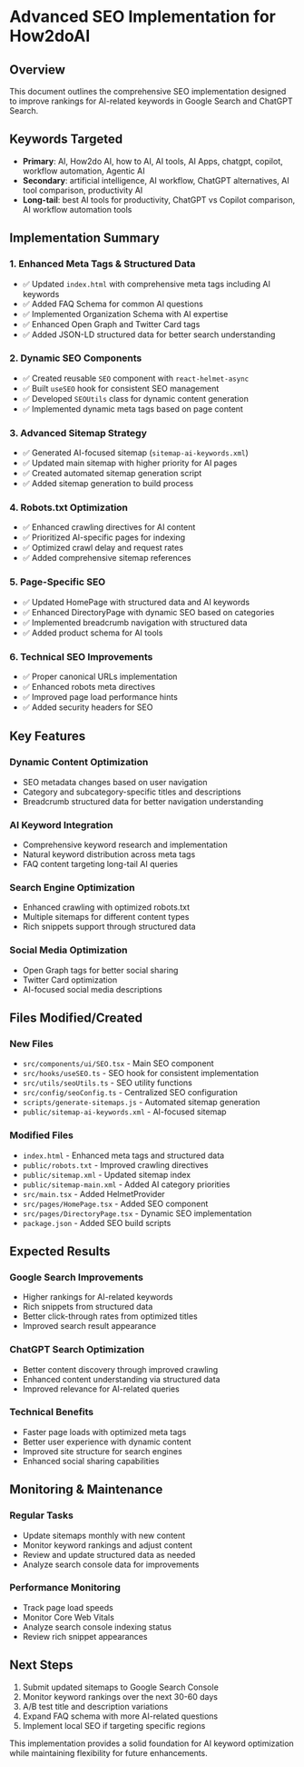 # Advanced SEO Implementation for How2doAI

## Overview
This document outlines the comprehensive SEO implementation designed to improve rankings for AI-related keywords in Google Search and ChatGPT Search.

## Keywords Targeted
- **Primary**: AI, How2do AI, how to AI, AI tools, AI Apps, chatgpt, copilot, workflow automation, Agentic AI
- **Secondary**: artificial intelligence, AI workflow, ChatGPT alternatives, AI tool comparison, productivity AI
- **Long-tail**: best AI tools for productivity, ChatGPT vs Copilot comparison, AI workflow automation tools

## Implementation Summary

### 1. Enhanced Meta Tags & Structured Data
- ✅ Updated `index.html` with comprehensive meta tags including AI keywords
- ✅ Added FAQ Schema for common AI questions
- ✅ Implemented Organization Schema with AI expertise
- ✅ Enhanced Open Graph and Twitter Card tags
- ✅ Added JSON-LD structured data for better search understanding

### 2. Dynamic SEO Components
- ✅ Created reusable `SEO` component with `react-helmet-async`
- ✅ Built `useSEO` hook for consistent SEO management
- ✅ Developed `SEOUtils` class for dynamic content generation
- ✅ Implemented dynamic meta tags based on page content

### 3. Advanced Sitemap Strategy
- ✅ Generated AI-focused sitemap (`sitemap-ai-keywords.xml`)
- ✅ Updated main sitemap with higher priority for AI pages
- ✅ Created automated sitemap generation script
- ✅ Added sitemap generation to build process

### 4. Robots.txt Optimization
- ✅ Enhanced crawling directives for AI content
- ✅ Prioritized AI-specific pages for indexing
- ✅ Optimized crawl delay and request rates
- ✅ Added comprehensive sitemap references

### 5. Page-Specific SEO
- ✅ Updated HomePage with structured data and AI keywords
- ✅ Enhanced DirectoryPage with dynamic SEO based on categories
- ✅ Implemented breadcrumb navigation with structured data
- ✅ Added product schema for AI tools

### 6. Technical SEO Improvements
- ✅ Proper canonical URLs implementation
- ✅ Enhanced robots meta directives
- ✅ Improved page load performance hints
- ✅ Added security headers for SEO

## Key Features

### Dynamic Content Optimization
- SEO metadata changes based on user navigation
- Category and subcategory-specific titles and descriptions
- Breadcrumb structured data for better navigation understanding

### AI Keyword Integration
- Comprehensive keyword research and implementation
- Natural keyword distribution across meta tags
- FAQ content targeting long-tail AI queries

### Search Engine Optimization
- Enhanced crawling with optimized robots.txt
- Multiple sitemaps for different content types
- Rich snippets support through structured data

### Social Media Optimization
- Open Graph tags for better social sharing
- Twitter Card optimization
- AI-focused social media descriptions

## Files Modified/Created

### New Files
- `src/components/ui/SEO.tsx` - Main SEO component
- `src/hooks/useSEO.ts` - SEO hook for consistent implementation
- `src/utils/seoUtils.ts` - SEO utility functions
- `src/config/seoConfig.ts` - Centralized SEO configuration
- `scripts/generate-sitemaps.js` - Automated sitemap generation
- `public/sitemap-ai-keywords.xml` - AI-focused sitemap

### Modified Files
- `index.html` - Enhanced meta tags and structured data
- `public/robots.txt` - Improved crawling directives
- `public/sitemap.xml` - Updated sitemap index
- `public/sitemap-main.xml` - Added AI category priorities
- `src/main.tsx` - Added HelmetProvider
- `src/pages/HomePage.tsx` - Added SEO component
- `src/pages/DirectoryPage.tsx` - Dynamic SEO implementation
- `package.json` - Added SEO build scripts

## Expected Results

### Google Search Improvements
- Higher rankings for AI-related keywords
- Rich snippets from structured data
- Better click-through rates from optimized titles
- Improved search result appearance

### ChatGPT Search Optimization
- Better content discovery through improved crawling
- Enhanced content understanding via structured data
- Improved relevance for AI-related queries

### Technical Benefits
- Faster page loads with optimized meta tags
- Better user experience with dynamic content
- Improved site structure for search engines
- Enhanced social sharing capabilities

## Monitoring & Maintenance

### Regular Tasks
- Update sitemaps monthly with new content
- Monitor keyword rankings and adjust content
- Review and update structured data as needed
- Analyze search console data for improvements

### Performance Monitoring
- Track page load speeds
- Monitor Core Web Vitals
- Analyze search console indexing status
- Review rich snippet appearances

## Next Steps
1. Submit updated sitemaps to Google Search Console
2. Monitor keyword rankings over the next 30-60 days
3. A/B test title and description variations
4. Expand FAQ schema with more AI-related questions
5. Implement local SEO if targeting specific regions

This implementation provides a solid foundation for AI keyword optimization while maintaining flexibility for future enhancements.
